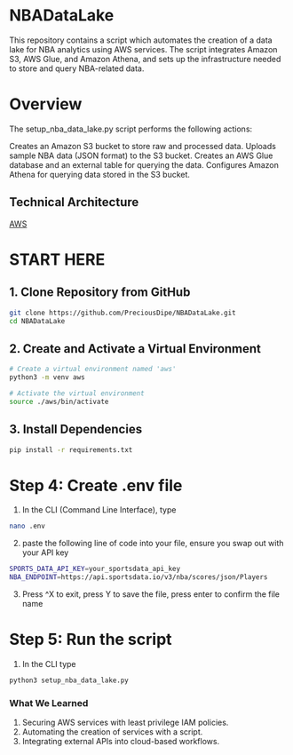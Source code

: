 # NBADataLake
This repository contains a script which automates the creation of a data lake for NBA analytics using AWS services. The script integrates Amazon S3, AWS Glue, and Amazon Athena, and sets up the infrastructure needed to store and query NBA-related data.

# Overview
The setup_nba_data_lake.py script performs the following actions:

Creates an Amazon S3 bucket to store raw and processed data.
Uploads sample NBA data (JSON format) to the S3 bucket.
Creates an AWS Glue database and an external table for querying the data.
Configures Amazon Athena for querying data stored in the S3 bucket.

## Technical Architecture
[AWS](https://github.com/PreciousDipe/NBADataLake/blob/main/nba.drawio.svg)

# START HERE 
## 1. Clone Repository from GitHub

```bash
git clone https://github.com/PreciousDipe/NBADataLake.git
cd NBADataLake
```

## 2. Create and Activate a Virtual Environment

```bash
# Create a virtual environment named 'aws'
python3 -m venv aws

# Activate the virtual environment
source ./aws/bin/activate
```
## 3. Install Dependencies

```bash
pip install -r requirements.txt
```

# Step 4: Create .env file
1. In the CLI (Command Line Interface), type
```bash
nano .env
```
2. paste the following line of code into your file, ensure you swap out with your API key
```bash
SPORTS_DATA_API_KEY=your_sportsdata_api_key
NBA_ENDPOINT=https://api.sportsdata.io/v3/nba/scores/json/Players
```

3. Press ^X to exit, press Y to save the file, press enter to confirm the file name 


# Step 5: Run the script
1. In the CLI type
```bash
python3 setup_nba_data_lake.py
```

### **What We Learned**
1. Securing AWS services with least privilege IAM policies.
2. Automating the creation of services with a script.
3. Integrating external APIs into cloud-based workflows.
